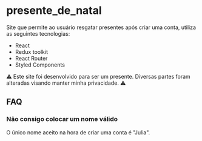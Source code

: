 # presente_de_natal

Site que permite ao usuário resgatar presentes após criar uma conta, utiliza as seguintes tecnologias:
- React
- Redux toolkit
- React Router
- Styled Components


:warning: Este site foi desenvolvido para ser um presente. Diversas partes foram alteradas visando manter minha privacidade. :warning:

## FAQ

### Não consigo colocar um nome válido

O único nome aceito na hora de criar uma conta é "Julia".
